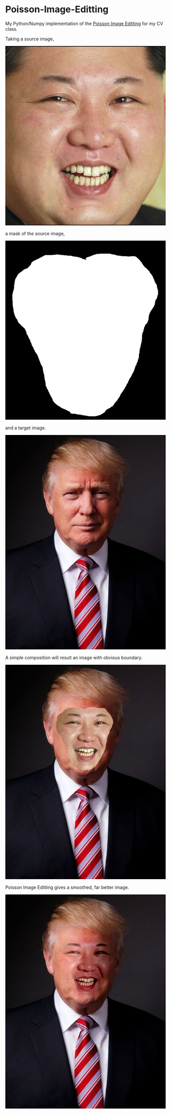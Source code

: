 # Poisson-Image-Editting
My Python/Numpy implementation of the [Poisson Image Editting](https://dl.acm.org/doi/10.1145/1201775.882269) for my CV class.

Taking a source image,

![Kim face](https://github.com/phucdoitoan/Poisson-Image-Editting/blob/master/my_data/kim.png)

a mask of the source image,

![kim mask](https://github.com/phucdoitoan/Poisson-Image-Editting/blob/master/my_data/kim_mask.png)

and a target image.

![Trump face](https://github.com/phucdoitoan/Poisson-Image-Editting/blob/master/my_data/trump.jpg)

A simple composition will result an image with obvious boundary.

![Simple composition](https://github.com/phucdoitoan/Poisson-Image-Editting/blob/master/kim_trump_wo_poisson.png)

Poisson Image Editting gives a smoothed, far better image.

![Poisson composition](https://github.com/phucdoitoan/Poisson-Image-Editting/blob/master/kim_trump_w_poisson.png)
